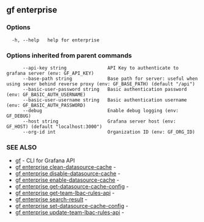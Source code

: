 ## gf enterprise



### Options

```
  -h, --help   help for enterprise
```

### Options inherited from parent commands

```
      --api-key string               API Key to authenticate to grafana server (env: GF_API_KEY)
      --base-path string             Base path for server: useful when using sever behind reverse proxy (env: GF_BASE_PATH) (default "/api")
      --basic-user-password string   Basic authentication password (env: GF_BASIC_AUTH_USERNAME)
      --basic-user-username string   Basic authentication username (env: GF_BASIC_AUTH_PASSWORD)
      --debug                        Enable debug logging (env: GF_DEBUG)
      --host string                  Grafana server host (env: GF_HOST) (default "localhost:3000")
      --org-id int                   Organization ID (env: GF_ORG_ID)
```

### SEE ALSO

* [gf](gf.md)	 - CLI for Grafana API
* [gf enterprise clean-datasource-cache](gf_enterprise_clean-datasource-cache.md)	 - 
* [gf enterprise disable-datasource-cache](gf_enterprise_disable-datasource-cache.md)	 - 
* [gf enterprise enable-datasource-cache](gf_enterprise_enable-datasource-cache.md)	 - 
* [gf enterprise get-datasource-cache-config](gf_enterprise_get-datasource-cache-config.md)	 - 
* [gf enterprise get-team-lbac-rules-api](gf_enterprise_get-team-lbac-rules-api.md)	 - 
* [gf enterprise search-result](gf_enterprise_search-result.md)	 - 
* [gf enterprise set-datasource-cache-config](gf_enterprise_set-datasource-cache-config.md)	 - 
* [gf enterprise update-team-lbac-rules-api](gf_enterprise_update-team-lbac-rules-api.md)	 - 

